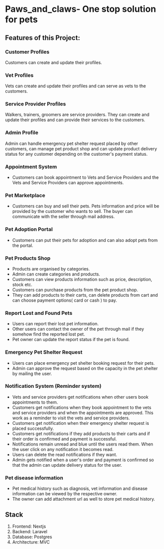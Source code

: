 # Paws_and_claws- One stop solution for pets

## Features of this Project:

### Customer Profiles
Customers can create and update their profiles.

### Vet Profiles
Vets can create and update their profiles and can serve as vets to the customers.

### Service Provider Profiles
Walkers, trainers, groomers are service providers. They can create and update their profiles and can provide their services to the customers.

### Admin Profile
Admin can handle emergency pet shelter request placed by other customers, can manage pet product shop and can update product delivery status for any customer depending on the customer's payment status.

### Appointment System
- Customers can book appointment to Vets and Service Providers and the Vets and Service Providers can approve appointments.

### Pet Marketplace
- Customers can buy and sell their pets. Pets information and price will be provided by the customer who wants to sell. The buyer can communicate with the seller through mail address.

### Pet Adoption Portal
- Customers can put their pets for adoption and can also adopt pets from the portal.

### Pet Products Shop
- Products are organised by categories.
- Admin can create categories and products.
- Customers can view products information such as price, description, stock etc.
- Customers can purchase products from the pet product shop.
- They can add products to their carts, can delete products from cart and can choose payment options( card or cash ) to pay.

### Report Lost and Found Pets
- Users can report their lost pet information.
- Other users can contact the owner of the pet through mail if they somehow find the reported lost pet.
- Pet owner can update the report status if the pet is found.

### Emergency Pet Shelter Request
- Users can place emergency pet shelter booking request for their pets.
- Admin can approve the request based on the capacity in the pet shelter by mailing the user.

### Notification System (Reminder system)
- Vets and service providers get notifications when other users book appointments to them.
- Customers get notifications when they book appointment to the vets and service providers and when the appointments are approved. This work as a reminder to visit the vets and service providers.
- Customers get notification when their emergency shelter request is placed successfully.
- Customers get notifications if they add products to their carts and if their order is confirmed and payment is successful.
- Notifications remain unread and blue until the users read them. When the user click on any notification it becomes read.
- Users can delete the read notifications if they want.
- Admin gets notified when a user's order and payment is confirmed so that the admin can update delivery status for the user.

### Pet disease information
- Pet medical history such as diagnosis, vet information and disease information can be viewed by the respective owner.
- The owner can add attachment url as well to store pet medical history.

## Stack
1. Frontend: Nextjs
2. Backend: Laravel
3. Database: Postgres
4. Architecture: MVC
